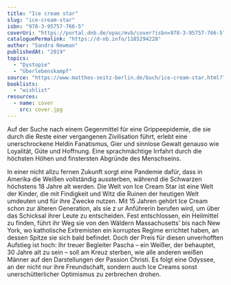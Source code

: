 ```yaml
---
title: "Ice cream star"
slug: "ice-cream-star"
isbn: "978-3-95757-766-5"
coverUri: "https://portal.dnb.de/opac/mvb/cover?isbn=978-3-95757-766-5"
cataloguePermalink: "https://d-nb.info/1185294228"
author: "Sandra Newman"
publishedAt: "2019"
topics:
  - "Dystopie"
  - "Überlebenskampf"
source: "https://www.matthes-seitz-berlin.de/buch/ice-cream-star.html?lid=2"
booklists:
  - "wishlist"
resources:
  - name: cover
    src: cover.jpg
---
```

Auf der Suche nach einem Gegenmittel für eine Grippeepidemie, die sie durch 
die Reste einer vergangenen Zivilisation führt, erlebt eine unerschrockene 
Heldin Fanatismus, Gier und sinnlose Gewalt genauso wie Loyalität, Güte und 
Hoffnung. Eine sprachmächtige Irrfahrt durch die höchsten Höhen und 
finstersten Abgründe des Menschseins.

In einer nicht allzu fernen Zukunft sorgt eine Pandemie dafür, dass in Amerika 
die Weißen vollständig aussterben, während die Schwarzen höchstens 18 Jahre 
alt werden. Die Welt von Ice Cream Star ist eine Welt der Kinder, die mit 
Findigkeit und Witz die Ruinen der heutigen Welt umdeuten und für ihre Zwecke 
nutzen. Mit 15 Jahren gehört Ice Cream schon zur älteren Generation, als sie z
ur Anführerin berufen wird, um über das Schicksal ihrer Leute zu entscheiden. 
Fest entschlossen, ein Heilmittel zu finden, führt ihr Weg sie von den Wäldern 
Massachusetts’ bis nach New York, wo katholische Extremisten ein korruptes 
Regime errichtet haben, an dessen Spitze sie sich bald befindet. Doch der 
Preis für diesen unverhofften Aufstieg ist hoch: Ihr treuer Begleiter Pascha – 
ein Weißer, der behauptet, 30 Jahre alt zu sein – soll am Kreuz sterben, wie 
alle anderen weißen Männer auf den Darstellungen der Passion Christi. Es folgt 
eine Odyssee, an der nicht nur ihre Freundschaft, sondern auch Ice Creams sonst 
unerschütterlicher Optimismus zu zerbrechen drohen.